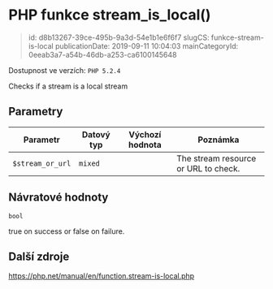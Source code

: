 PHP funkce stream_is_local()
================================

> id: d8b13267-39ce-495b-9a3d-54e1b1e6f6f7
> slugCS: funkce-stream-is-local
> publicationDate: 2019-09-11 10:04:03
> mainCategoryId: 0eeab3a7-a54b-46db-a253-ca6100145648

Dostupnost ve verzích: `PHP 5.2.4`

Checks if a stream is a local stream


Parametry
--------------

| Parametr | Datový typ | Výchozí hodnota | Poznámka |
|-----|-----|-----|-----|
| `$stream_or_url` | `mixed` |  | The stream resource or URL to check. |


Návratové hodnoty
----------------

`bool`

true on success or false on failure.

Další zdroje
------------

https://php.net/manual/en/function.stream-is-local.php
